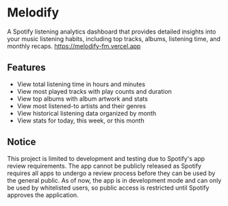 # Melodify

A Spotify listening analytics dashboard that provides detailed insights into your music listening habits, including top tracks, albums, listening time, and monthly recaps.
https://melodify-fm.vercel.app

## Features
- View total listening time in hours and minutes
- View most played tracks with play counts and duration
- View top albums with album artwork and stats
- View most listened-to artists and their genres
- View historical listening data organized by month
- View stats for today, this week, or this month

## Notice
This project is limited to development and testing due to Spotify's app review requirements. The app cannot be publicly released as Spotify requires all apps to undergo a review process before they can be used by the general public. As of now, the app is in development mode and can only be used by whitelisted users, so public access is restricted until Spotify approves the application.
